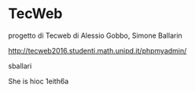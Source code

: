 # TecWeb
progetto di Tecweb di Alessio Gobbo, Simone Ballarin


http://tecweb2016.studenti.math.unipd.it/phpmyadmin/


sballari



She is hioc 1eith6a
